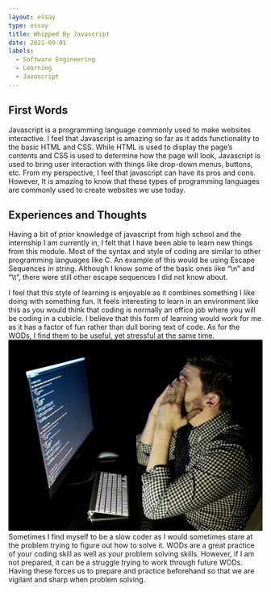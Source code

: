 ```yaml
---
layout: essay
type: essay
title: Whipped By Javascript
date: 2021-09-01
labels:
  - Software Engineering
  - Learning
  - Javascript
---
```


## First Words

Javascript is a programming language commonly used to make websites interactive. I feel that Javascript is amazing so far as it adds functionality to the basic HTML and CSS. While HTML is used to display the page’s contents and CSS is used to determine how the page will look, Javascript is used to bring user interaction with things like drop-down menus, buttons, etc. From my perspective, I feel that javascript can have its pros and cons. However, It is amazing to know that these types of programming languages are commonly used to create websites we use today.

## Experiences and Thoughts

Having a bit of prior knowledge of javascript from high school and the internship I am currently in, I felt that I have been able to learn new things from this module. Most of the syntax and style of coding are similar to other programming languages like C. An example of this would be using Escape Sequences in string. Although I know some of the basic ones like “\n” and “\t”, there were still other escape sequences I did not know about. 

I feel that this style of learning is enjoyable as it combines something I like doing with something fun. It feels interesting to learn in an environment like this as you would think that coding is normally an office job where you will be coding in a cubicle. I believe that this form of learning would work for me as it has a factor of fun rather than dull boring text of code. As for the WODs, I find them to be useful, yet stressful at the same time. 
<img class="ui medium right floated image" src="../images/stressed.png"> Sometimes I find myself to be a slow coder as I would sometimes stare at the problem trying to figure out how to solve it. WODs are a great practice of your coding skill as well as your problem solving skills. However, if I am not prepared, it can be a struggle trying to work through future WODs. Having these forces us to prepare and practice beforehand so that we are vigilant and sharp when problem solving.
